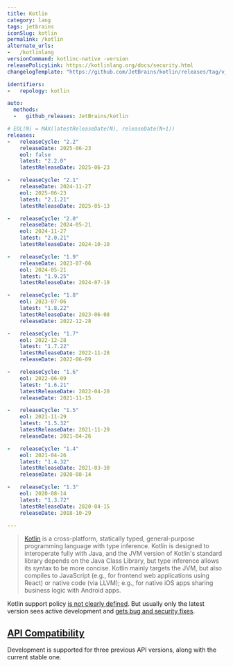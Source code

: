 ```yaml
---
title: Kotlin
category: lang
tags: jetbrains
iconSlug: kotlin
permalink: /kotlin
alternate_urls:
-   /kotlinlang
versionCommand: kotlinc-native -version
releasePolicyLink: https://kotlinlang.org/docs/security.html
changelogTemplate: "https://github.com/JetBrains/kotlin/releases/tag/v__LATEST__"

identifiers:
-   repology: kotlin

auto:
  methods:
  -   github_releases: JetBrains/kotlin

# EOL(N) = MAX(latestReleaseDate(N), releaseDate(N+1))
releases:
-   releaseCycle: "2.2"
    releaseDate: 2025-06-23
    eol: false
    latest: "2.2.0"
    latestReleaseDate: 2025-06-23

-   releaseCycle: "2.1"
    releaseDate: 2024-11-27
    eol: 2025-06-23
    latest: "2.1.21"
    latestReleaseDate: 2025-05-13

-   releaseCycle: "2.0"
    releaseDate: 2024-05-21
    eol: 2024-11-27
    latest: "2.0.21"
    latestReleaseDate: 2024-10-10

-   releaseCycle: "1.9"
    releaseDate: 2023-07-06
    eol: 2024-05-21
    latest: "1.9.25"
    latestReleaseDate: 2024-07-19

-   releaseCycle: "1.8"
    eol: 2023-07-06
    latest: "1.8.22"
    latestReleaseDate: 2023-06-08
    releaseDate: 2022-12-28

-   releaseCycle: "1.7"
    eol: 2022-12-28
    latest: "1.7.22"
    latestReleaseDate: 2022-11-28
    releaseDate: 2022-06-09

-   releaseCycle: "1.6"
    eol: 2022-06-09
    latest: "1.6.21"
    latestReleaseDate: 2022-04-20
    releaseDate: 2021-11-15

-   releaseCycle: "1.5"
    eol: 2021-11-29
    latest: "1.5.32"
    latestReleaseDate: 2021-11-29
    releaseDate: 2021-04-26

-   releaseCycle: "1.4"
    eol: 2021-04-26
    latest: "1.4.32"
    latestReleaseDate: 2021-03-30
    releaseDate: 2020-08-14

-   releaseCycle: "1.3"
    eol: 2020-08-14
    latest: "1.3.72"
    latestReleaseDate: 2020-04-15
    releaseDate: 2018-10-29

---
```


> [Kotlin](https://kotlinlang.org/) is a cross-platform, statically typed, general-purpose
> programming language with type inference. Kotlin is designed to interoperate fully with Java, and
> the JVM version of Kotlin's standard library depends on the Java Class Library, but type inference
> allows its syntax to be more concise. Kotlin mainly targets the JVM, but also compiles to
> JavaScript (e.g., for frontend web applications using React) or native code (via LLVM); e.g., for
> native iOS apps sharing business logic with Android apps.

Kotlin support policy [is not clearly defined](https://discuss.kotlinlang.org/t/kotlin-support-roadmap/11454).
But usually only the latest version sees active development and [gets bug and security fixes](https://kotlinlang.org/docs/kotlin-evolution.html#dealing-with-compiler-bugs).

## [API Compatibility](https://kotlinlang.org/docs/whatsnew16.html#supporting-previous-api-versions-for-a-longer-period)

Development is supported for three previous API versions, along with the current stable one.
